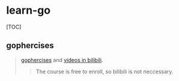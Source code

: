 # learn-go

[TOC]

## gophercises

> [gophercises](https://gophercises.com/) and [videos in bilibili](https://www.bilibili.com/video/BV1A64y1y7X6).
> > The course is free to enroll, so bilibili is not neccessary.

